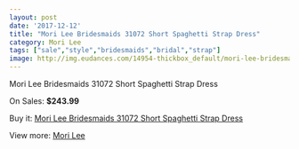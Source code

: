 ```yaml
---
layout: post
date: '2017-12-12'
title: "Mori Lee Bridesmaids 31072 Short Spaghetti Strap Dress"
category: Mori Lee
tags: ["sale","style","bridesmaids","bridal","strap"]
image: http://img.eudances.com/14954-thickbox_default/mori-lee-bridesmaids-31072-short-spaghetti-strap-dress.jpg
---
```

Mori Lee Bridesmaids 31072 Short Spaghetti Strap Dress

On Sales: **$243.99**
<a href="https://www.eudances.com/en/mori-lee/4446-mori-lee-bridesmaids-31072-short-spaghetti-strap-dress.html"><amp-img layout="responsive" width="600" height="600" src="//img.eudances.com/14954-thickbox_default/mori-lee-bridesmaids-31072-short-spaghetti-strap-dress.jpg" alt="Mori Lee Bridesmaids 31072 Short Spaghetti Strap Dress 0" /></a>
<a href="https://www.eudances.com/en/mori-lee/4446-mori-lee-bridesmaids-31072-short-spaghetti-strap-dress.html"><amp-img layout="responsive" width="600" height="600" src="//img.eudances.com/14958-thickbox_default/mori-lee-bridesmaids-31072-short-spaghetti-strap-dress.jpg" alt="Mori Lee Bridesmaids 31072 Short Spaghetti Strap Dress 1" /></a>
<a href="https://www.eudances.com/en/mori-lee/4446-mori-lee-bridesmaids-31072-short-spaghetti-strap-dress.html"><amp-img layout="responsive" width="600" height="600" src="//img.eudances.com/14957-thickbox_default/mori-lee-bridesmaids-31072-short-spaghetti-strap-dress.jpg" alt="Mori Lee Bridesmaids 31072 Short Spaghetti Strap Dress 2" /></a>
<a href="https://www.eudances.com/en/mori-lee/4446-mori-lee-bridesmaids-31072-short-spaghetti-strap-dress.html"><amp-img layout="responsive" width="600" height="600" src="//img.eudances.com/14956-thickbox_default/mori-lee-bridesmaids-31072-short-spaghetti-strap-dress.jpg" alt="Mori Lee Bridesmaids 31072 Short Spaghetti Strap Dress 3" /></a>
<a href="https://www.eudances.com/en/mori-lee/4446-mori-lee-bridesmaids-31072-short-spaghetti-strap-dress.html"><amp-img layout="responsive" width="600" height="600" src="//img.eudances.com/14955-thickbox_default/mori-lee-bridesmaids-31072-short-spaghetti-strap-dress.jpg" alt="Mori Lee Bridesmaids 31072 Short Spaghetti Strap Dress 4" /></a>

Buy it: [Mori Lee Bridesmaids 31072 Short Spaghetti Strap Dress](https://www.eudances.com/en/mori-lee/4446-mori-lee-bridesmaids-31072-short-spaghetti-strap-dress.html "Mori Lee Bridesmaids 31072 Short Spaghetti Strap Dress")

View more: [Mori Lee](https://www.eudances.com/en/65-mori-lee "Mori Lee")